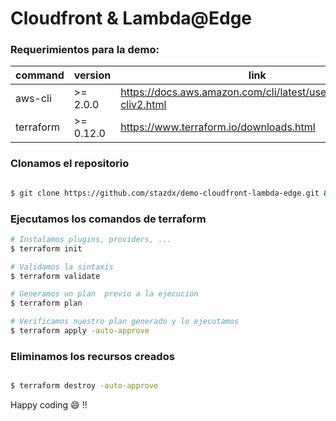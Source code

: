 # Cloudfront & Lambda@Edge

### Requerimientos para la demo:


| command | version | link |
| ------ | ------ | ------ |
| aws-cli | >= 2.0.0 | https://docs.aws.amazon.com/cli/latest/userguide/install-cliv2.html |
| terraform | >= 0.12.0 | https://www.terraform.io/downloads.html |

### Clonamos el repositorio

```sh

$ git clone https://github.com/stazdx/demo-cloudfront-lambda-edge.git && cd demo-cloudfront-lambda-edge

```

### Ejecutamos los comandos de terraform

```sh
# Instalamos plugins, providers, ...
$ terraform init

# Validamos la sintaxis
$ terraform validate

# Generamos un plan  previo a la ejecución
$ terraform plan

# Verificamos nuestro plan generado y lo ejecutamos
$ terraform apply -auto-approve
```

### Eliminamos los recursos creados

```sh

$ terraform destroy -auto-approve

```

Happy coding :smile: !!


